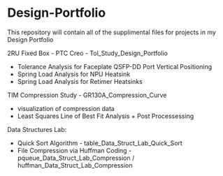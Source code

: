 # Design-Portfolio

This repository will contain all of the supplimental files for projects in my Design Portfolio

2RU Fixed Box - PTC Creo - Tol_Study_Design_Portfolio
   - Tolerance Analysis for Faceplate QSFP-DD Port Vertical Positioning 
   - Spring Load Analysis for NPU Heatsink 
   - Spring Load Analysis for Retimer Heatsinks

TIM Compression Study - GR130A_Compression_Curve
   - visualization of compression data 
   - Least Squares Line of Best Fit Analysis + Post Processessing

Data Structures Lab: 
   - Quick Sort Algorithm - table_Data_Struct_Lab_Quick_Sort
   - File Compression via Huffman Coding - pqueue_Data_Struct_Lab_Compression / huffman_Data_Struct_Lab_Compression
